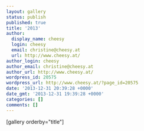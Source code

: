 ```yaml
---
layout: gallery
status: publish
published: true
title: '2013'
author:
  display_name: cheesy
  login: cheesy
  email: christine@cheesy.at
  url: http://www.cheesy.at/
author_login: cheesy
author_email: christine@cheesy.at
author_url: http://www.cheesy.at/
wordpress_id: 20575
wordpress_url: http://www.cheesy.at/?page_id=20575
date: '2013-12-31 20:39:28 +0000'
date_gmt: '2013-12-31 19:39:28 +0000'
categories: []
comments: []
---
```

[gallery orderby="title"]
